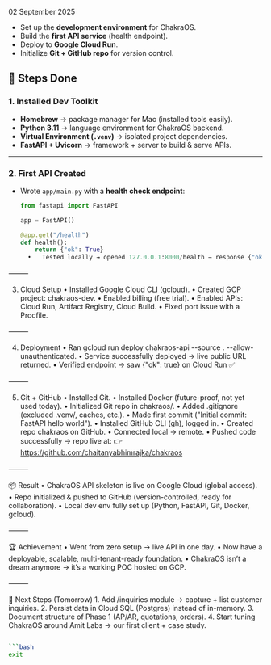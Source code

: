 02 September 2025  

- Set up the **development environment** for ChakraOS.  
- Build the **first API service** (health endpoint).  
- Deploy to **Google Cloud Run**.  
- Initialize **Git + GitHub repo** for version control.  
## 🔨 Steps Done  

### 1. Installed Dev Toolkit
- **Homebrew** → package manager for Mac (installed tools easily).  
- **Python 3.11** → language environment for ChakraOS backend.  
- **Virtual Environment (`.venv`)** → isolated project dependencies.  
- **FastAPI + Uvicorn** → framework + server to build & serve APIs.  

---

### 2. First API Created
- Wrote `app/main.py` with a **health check endpoint**:  
  ```python
  from fastapi import FastAPI
  
  app = FastAPI()
  
  @app.get("/health")
  def health():
      return {"ok": True}
	•	Tested locally → opened 127.0.0.1:8000/health → response {"ok": true} ✅

⸻

3. Cloud Setup
	•	Installed Google Cloud CLI (gcloud).
	•	Created GCP project: chakraos-dev.
	•	Enabled billing (free trial).
	•	Enabled APIs: Cloud Run, Artifact Registry, Cloud Build.
	•	Fixed port issue with a Procfile.

⸻

4. Deployment
	•	Ran gcloud run deploy chakraos-api --source . --allow-unauthenticated.
	•	Service successfully deployed → live public URL returned.
	•	Verified endpoint → saw {"ok": true} on Cloud Run ✅

⸻

5. Git + GitHub
	•	Installed Git.
	•	Installed Docker (future-proof, not yet used today).
	•	Initialized Git repo in chakraos/.
	•	Added .gitignore (excluded .venv/, caches, etc.).
	•	Made first commit ("Initial commit: FastAPI hello world").
	•	Installed GitHub CLI (gh), logged in.
	•	Created repo chakraos on GitHub.
	•	Connected local → remote.
	•	Pushed code successfully → repo live at:
👉 https://github.com/chaitanyabhimrajka/chakraos

⸻

📦 Result
	•	ChakraOS API skeleton is live on Google Cloud (global access).
	•	Repo initialized & pushed to GitHub (version-controlled, ready for collaboration).
	•	Local dev env fully set up (Python, FastAPI, Git, Docker, gcloud).

⸻

🏆 Achievement
	•	Went from zero setup → live API in one day.
	•	Now have a deployable, scalable, multi-tenant-ready foundation.
	•	ChakraOS isn’t a dream anymore → it’s a working POC hosted on GCP.

⸻

🔮 Next Steps (Tomorrow)
	1.	Add /inquiries module → capture + list customer inquiries.
	2.	Persist data in Cloud SQL (Postgres) instead of in-memory.
	3.	Document structure of Phase 1 (AP/AR, quotations, orders).
	4.	Start tuning ChakraOS around Amit Labs → our first client + case study.
```bash

```bash
exit
